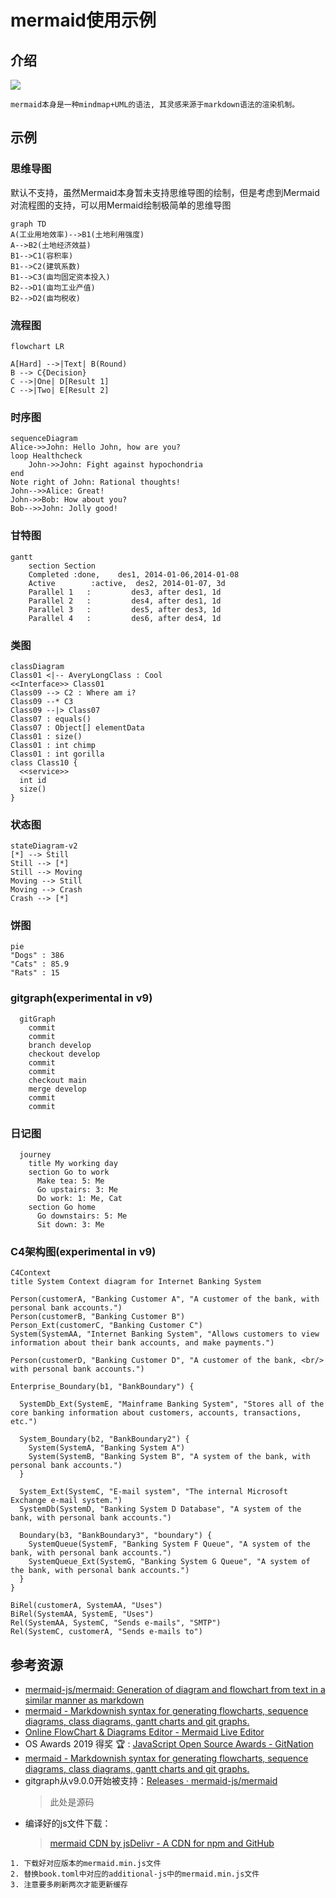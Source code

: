 # mermaid使用示例

<!--ts-->


<!-- Created by https://github.com/ekalinin/github-markdown-toc -->
<!-- Added by: runner, at: Wed May  3 14:39:20 UTC 2023 -->

<!--te-->

## 介绍

![](https://mermaid-js.github.io/mermaid/img/header.png)

```admonish info title='mermaid'
mermaid本身是一种mindmap+UML的语法, 其灵感来源于markdown语法的渲染机制。
```

## 示例
### 思维导图
默认不支持，虽然Mermaid本身暂未支持思维导图的绘制，但是考虑到Mermaid对流程图的支持，可以用Mermaid绘制极简单的思维导图

```mermaid
graph TD
A(工业用地效率)-->B1(土地利用强度)
A-->B2(土地经济效益)
B1-->C1(容积率)
B1-->C2(建筑系数)
B1-->C3(亩均固定资本投入)
B2-->D1(亩均工业产值)
B2-->D2(亩均税收)
```

### 流程图

```mermaid
flowchart LR

A[Hard] -->|Text| B(Round)
B --> C{Decision}
C -->|One| D[Result 1]
C -->|Two| E[Result 2]
```

### 时序图

```mermaid
sequenceDiagram
Alice->>John: Hello John, how are you?
loop Healthcheck
    John->>John: Fight against hypochondria
end
Note right of John: Rational thoughts!
John-->>Alice: Great!
John->>Bob: How about you?
Bob-->>John: Jolly good!
```

### 甘特图

```mermaid
gantt
    section Section
    Completed :done,    des1, 2014-01-06,2014-01-08
    Active        :active,  des2, 2014-01-07, 3d
    Parallel 1   :         des3, after des1, 1d
    Parallel 2   :         des4, after des1, 1d
    Parallel 3   :         des5, after des3, 1d
    Parallel 4   :         des6, after des4, 1d
```

### 类图

```mermaid
classDiagram
Class01 <|-- AveryLongClass : Cool
<<Interface>> Class01
Class09 --> C2 : Where am i?
Class09 --* C3
Class09 --|> Class07
Class07 : equals()
Class07 : Object[] elementData
Class01 : size()
Class01 : int chimp
Class01 : int gorilla
class Class10 {
  <<service>>
  int id
  size()
}
```

### 状态图

```mermaid
stateDiagram-v2
[*] --> Still
Still --> [*]
Still --> Moving
Moving --> Still
Moving --> Crash
Crash --> [*]
```

### 饼图

```mermaid
pie
"Dogs" : 386
"Cats" : 85.9
"Rats" : 15
```

### gitgraph(experimental in v9)

```mermaid
  gitGraph
    commit
    commit
    branch develop
    checkout develop
    commit
    commit
    checkout main
    merge develop
    commit
    commit
```

### 日记图

```mermaid
  journey
    title My working day
    section Go to work
      Make tea: 5: Me
      Go upstairs: 3: Me
      Do work: 1: Me, Cat
    section Go home
      Go downstairs: 5: Me
      Sit down: 3: Me
```

### C4架构图(experimental in v9)

```mermaid
C4Context
title System Context diagram for Internet Banking System

Person(customerA, "Banking Customer A", "A customer of the bank, with personal bank accounts.")
Person(customerB, "Banking Customer B")
Person_Ext(customerC, "Banking Customer C")
System(SystemAA, "Internet Banking System", "Allows customers to view information about their bank accounts, and make payments.")

Person(customerD, "Banking Customer D", "A customer of the bank, <br/> with personal bank accounts.")

Enterprise_Boundary(b1, "BankBoundary") {

  SystemDb_Ext(SystemE, "Mainframe Banking System", "Stores all of the core banking information about customers, accounts, transactions, etc.")

  System_Boundary(b2, "BankBoundary2") {
    System(SystemA, "Banking System A")
    System(SystemB, "Banking System B", "A system of the bank, with personal bank accounts.")
  }

  System_Ext(SystemC, "E-mail system", "The internal Microsoft Exchange e-mail system.")
  SystemDb(SystemD, "Banking System D Database", "A system of the bank, with personal bank accounts.")

  Boundary(b3, "BankBoundary3", "boundary") {
    SystemQueue(SystemF, "Banking System F Queue", "A system of the bank, with personal bank accounts.")
    SystemQueue_Ext(SystemG, "Banking System G Queue", "A system of the bank, with personal bank accounts.")
  }
}

BiRel(customerA, SystemAA, "Uses")
BiRel(SystemAA, SystemE, "Uses")
Rel(SystemAA, SystemC, "Sends e-mails", "SMTP")
Rel(SystemC, customerA, "Sends e-mails to")
```

## 参考资源

- [mermaid-js/mermaid: Generation of diagram and flowchart from text in a similar manner as markdown](https://github.com/mermaid-js/mermaid)
- [mermaid - Markdownish syntax for generating flowcharts, sequence diagrams, class diagrams, gantt charts and git graphs.](https://mermaid-js.github.io/mermaid/#/)
- [Online FlowChart & Diagrams Editor - Mermaid Live Editor](https://mermaid.live/edit#pako:eNpNkE9rwzAMxb-K8WmDtlmSLW1zGKx_YIfBoOutyUG1lcQssYsjrytJvvuclsJ0Eu_3npDUcWEk8pQXtTmLCiyxj12mma-3wztYmbPp9LXf4y_1bPWwM07LxxtfjYStuw0K1Sqjh5u8vgY-NfZsc9hh62piYf6f7c-mZ9s7i3I-4Q3aBpT0e3SjM-NUYYMZT30rwX5nPNOD97mTBMKtVGQsTwuoW5xwcGS-LlrwlKzDu2mjoLTQ3MXagESf6ThdTuPBpWrJTxRGF6ocdWdrL1dEpzYNghHPSkWVO86EaYJWyfE71c8yCZIoWUAUYzKP4SWOpTiGy0URPYeFnD-FEfBhGP4AHgtu4w)
- OS Awards 2019 得奖 🏆 : [JavaScript Open Source Awards - GitNation](https://osawards.com/javascript/2019)
- [mermaid - Markdownish syntax for generating flowcharts, sequence diagrams, class diagrams, gantt charts and git graphs.](https://mermaid-js.github.io/mermaid/#/./integrations)
- gitgraph从v9.0.0开始被支持：[Releases · mermaid-js/mermaid](https://github.com/mermaid-js/mermaid/releases)
  > 此处是源码
- 编译好的js文件下载：
  > [mermaid CDN by jsDelivr - A CDN for npm and GitHub](https://www.jsdelivr.com/package/npm/mermaid?path=dist)

```admonish tip title='mdbook 更新mermaid版本'
1. 下载好对应版本的mermaid.min.js文件
2. 替换book.toml中对应的additional-js中的mermaid.min.js文件
3. 注意要多刷新两次才能更新缓存
```